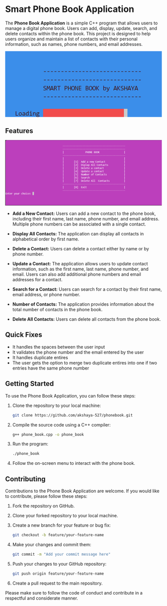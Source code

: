 # Smart Phone Book Application

The **Phone Book Application** is a simple C++ program that allows users to manage a digital phone book. Users can add, display, update, search, and delete contacts within the phone book. This project is designed to help users organize and maintain a list of contacts with their personal information, such as names, phone numbers, and email addresses.


![image](assets/image1.png)

## Features
![image](assets/image.png)

 

- **Add a New Contact:** Users can add a new contact to the phone book, including their first name, last name, phone number, and email address. Multiple phone numbers can be associated with a single contact.

- **Display All Contacts:** The application can display all contacts in alphabetical order by first name.

- **Delete a Contact:** Users can delete a contact either by name or by phone number.

- **Update a Contact:** The application allows users to update contact information, such as the first name, last name, phone number, and email. Users can also add additional phone numbers and email addresses for a contact.

- **Search for a Contact:** Users can search for a contact by their first name, email address, or phone number.

- **Number of Contacts:** The application provides information about the total number of contacts in the phone book.

- **Delete All Contacts:** Users can delete all contacts from the phone book.

## Quick Fixes
- It handles the spaces between the user input
- It validates the phone number and the email entered by the user
- It handles duplicate entires
- The user gets the option to merge two duplicate entires into one if two entries have the same phone number

## Getting Started

To use the Phone Book Application, you can follow these steps:

1. Clone the repository to your local machine:

   ```bash
   git clone https://github.com/akshaya-527/phonebook.git
   ```

2. Compile the source code using a C++ compiler:

   ```bash
   g++ phone_book.cpp -o phone_book
   ```

3. Run the program:

   ```bash
   ./phone_book
   ```

4. Follow the on-screen menu to interact with the phone book.

## Contributing

Contributions to the Phone Book Application are welcome. If you would like to contribute, please follow these steps:

1. Fork the repository on GitHub.

2. Clone your forked repository to your local machine.

3. Create a new branch for your feature or bug fix:

   ```bash
   git checkout -b feature/your-feature-name
   ```

4. Make your changes and commit them:

   ```bash
   git commit -m "Add your commit message here"
   ```

5. Push your changes to your GitHub repository:

   ```bash
   git push origin feature/your-feature-name
   ```

6. Create a pull request to the main repository.

Please make sure to follow the code of conduct and contribute in a respectful and considerate manner.
